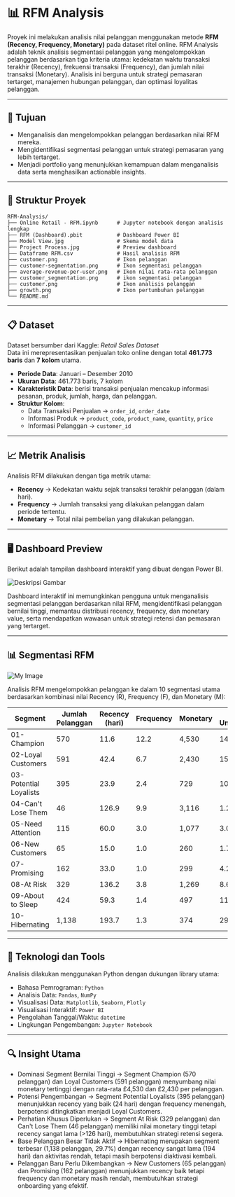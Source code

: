 # 📊 RFM Analysis  

Proyek ini melakukan analisis nilai pelanggan menggunakan metode **RFM (Recency, Frequency, Monetary)** pada dataset ritel online. RFM Analysis adalah teknik analisis segmentasi pelanggan yang mengelompokkan pelanggan berdasarkan tiga kriteria utama: kedekatan waktu transaksi terakhir (Recency), frekuensi transaksi (Frequency), dan jumlah nilai transaksi (Monetary). Analisis ini berguna untuk strategi pemasaran tertarget, manajemen hubungan pelanggan, dan optimasi loyalitas pelanggan.  

---

## 🎯 Tujuan  
- Menganalisis dan mengelompokkan pelanggan berdasarkan nilai RFM mereka.  
- Mengidentifikasi segmentasi pelanggan untuk strategi pemasaran yang lebih tertarget.  
- Menjadi portfolio yang menunjukkan kemampuan dalam menganalisis data serta menghasilkan actionable insights.  

---

## 📁 Struktur Proyek  
```
RFM-Analysis/
├── Online Retail - RFM.ipynb      # Jupyter notebook dengan analisis lengkap
├── RFM (Dashboard).pbit           # Dashboard Power BI
├── Model View.jpg                 # Skema model data
├── Project Process.jpg            # Preview dashboard
├── Dataframe RFM.csv              # Hasil analisis RFM
├── customer.png                   # Ikon pelanggan
├── customer-segmentation.png      # Ikon segmentasi pelanggan
├── average-revenue-per-user.png   # Ikon nilai rata-rata pelanggan
├── customer_segmentation.png      # ikon segmentasi pelanggan
├── customer.png                   # Ikon analisis pelanggan
├── growth.png                     # Ikon pertumbuhan pelanggan
└── README.md
```

---

## 📋 Dataset  
Dataset bersumber dari Kaggle: *Retail Sales Dataset*  
Data ini merepresentasikan penjualan toko online dengan total **461.773 baris** dan **7 kolom** utama.  

- **Periode Data**: Januari – Desember 2010  
- **Ukuran Data**: 461.773 baris, 7 kolom  
- **Karakteristik Data**: berisi transaksi penjualan mencakup informasi pesanan, produk, jumlah, harga, dan pelanggan.  
- **Struktur Kolom**:  
  - Data Transaksi Penjualan → `order_id`, `order_date`  
  - Informasi Produk → `product_code`, `product_name`, `quantity`, `price`  
  - Informasi Pelanggan → `customer_id`  

---

## 📈 Metrik Analisis  
Analisis RFM dilakukan dengan tiga metrik utama:  

- **Recency** → Kedekatan waktu sejak transaksi terakhir pelanggan (dalam hari).  
- **Frequency** → Jumlah transaksi yang dilakukan pelanggan dalam periode tertentu.  
- **Monetary** → Total nilai pembelian yang dilakukan pelanggan.  

---

## 🖥️ Dashboard Preview  

Berikut adalah tampilan dashboard interaktif yang dibuat dengan Power BI.  

![Deskripsi Gambar](https://drive.google.com/uc?export=view&id=1NY_aHwdwUC8jp3NHuiGDHTY4wjaBw2pn)  

Dashboard interaktif ini memungkinkan pengguna untuk menganalisis segmentasi pelanggan berdasarkan nilai RFM, mengidentifikasi pelanggan bernilai tinggi, memantau distribusi recency, frequency, dan monetary value, serta mendapatkan wawasan untuk strategi retensi dan pemasaran yang tertarget.

---

## 📊 Segmentasi RFM  

![My Image](https://drive.google.com/uc?export=view&id=1Lo01lJ_WFW-YD_lCueev-piMSf3p4avc)

Analisis RFM mengelompokkan pelanggan ke dalam 10 segmentasi utama berdasarkan kombinasi nilai Recency (R), Frequency (F), dan Monetary (M):

| Segment | Jumlah Pelanggan | Recency (hari) | Frequency | Monetary | % Unique |
|---------|-----------------|----------------|-----------|----------|-----------|
| 01-Champion | 570 | 11.6 | 12.2 | 4,530 | 14.9% |
| 02-Loyal Customers | 591 | 42.4 | 6.7 | 2,430 | 15.4% |
| 03-Potential Loyalists | 395 | 23.9 | 2.4 | 729 | 10.3% |
| 04-Can't Lose Them | 46 | 126.9 | 9.9 | 3,116 | 1.2% |
| 05-Need Attention | 115 | 60.0 | 3.0 | 1,077 | 3.0% |
| 06-New Customers | 65 | 15.0 | 1.0 | 260 | 1.7% |
| 07-Promising | 162 | 33.0 | 1.0 | 299 | 4.2% |
| 08-At Risk | 329 | 136.2 | 3.8 | 1,269 | 8.6% |
| 09-About to Sleep | 424 | 59.3 | 1.4 | 497 | 11.1% |
| 10-Hibernating | 1,138 | 193.7 | 1.3 | 374 | 29.7% |

---

## 🔧 Teknologi dan Tools  
Analisis dilakukan menggunakan Python dengan dukungan library utama:  

- Bahasa Pemrograman: `Python`  
- Analisis Data: `Pandas`, `NumPy`  
- Visualisasi Data: `Matplotlib`, `Seaborn`, `Plotly`  
- Visualisasi Interaktif: `Power BI`  
- Pengolahan Tanggal/Waktu: `datetime`  
- Lingkungan Pengembangan: `Jupyter Notebook`  

---

## 🔍 Insight Utama  
- Dominasi Segment Bernilai Tinggi → Segment Champion (570 pelanggan) dan Loyal Customers (591 pelanggan) menyumbang nilai monetary tertinggi dengan rata-rata £4,530 dan £2,430 per pelanggan.  
- Potensi Pengembangan → Segment Potential Loyalists (395 pelanggan) menunjukkan recency yang baik (24 hari) dengan frequency menengah, berpotensi ditingkatkan menjadi Loyal Customers.  
- Perhatian Khusus Diperlukan → Segment At Risk (329 pelanggan) dan Can't Lose Them (46 pelanggan) memiliki nilai monetary tinggi tetapi recency sangat lama (>126 hari), membutuhkan strategi retensi segera.  
- Base Pelanggan Besar Tidak Aktif → Hibernating merupakan segment terbesar (1,138 pelanggan, 29.7%) dengan recency sangat lama (194 hari) dan aktivitas rendah, tetapi masih berpotensi diaktivasi kembali.  
- Pelanggan Baru Perlu Dikembangkan → New Customers (65 pelanggan) dan Promising (162 pelanggan) menunjukkan recency baik tetapi frequency dan monetary masih rendah, membutuhkan strategi onboarding yang efektif.  

